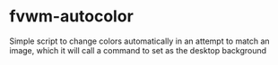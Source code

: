 # fvwm-autocolor
Simple script to change colors automatically in an attempt to match an image, which it will call a command to set as the desktop background
